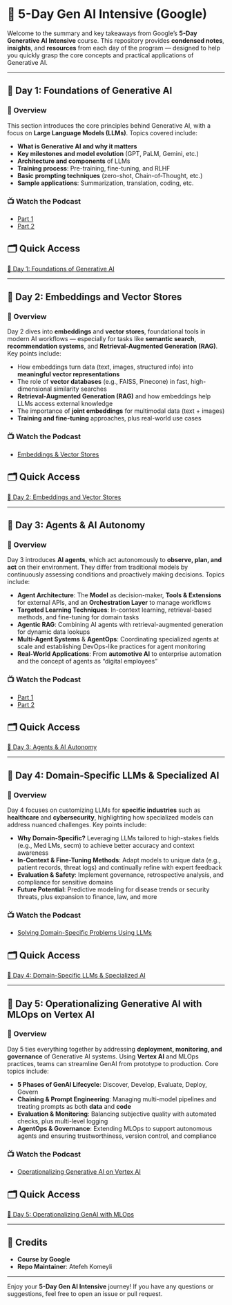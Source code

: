 # 🧠 5-Day Gen AI Intensive (Google)

Welcome to the summary and key takeaways from Google’s **5-Day Generative AI Intensive** course. This repository provides **condensed notes**, **insights**, and **resources** from each day of the program — designed to help you quickly grasp the core concepts and practical applications of Generative AI.


---

## 📅 Day 1: Foundations of Generative AI

### 🎯 Overview
This section introduces the core principles behind Generative AI, with a focus on **Large Language Models (LLMs)**. Topics covered include:

- **What is Generative AI and why it matters**  
- **Key milestones and model evolution** (GPT, PaLM, Gemini, etc.)
- **Architecture and components** of LLMs
- **Training process**: Pre-training, fine-tuning, and RLHF
- **Basic prompting techniques** (zero-shot, Chain-of-Thought, etc.)
- **Sample applications**: Summarization, translation, coding, etc.

### 📺 Watch the Podcast
- [Part 1](https://www.youtube.com/watch?v=mQDlCZZsOyo&list=PLqFaTIg4myu8GFXsSEicf6q_ExhfOr5ck)  
- [Part 2](https://www.youtube.com/watch?v=F_hJ2Ey4BNc&list=PLqFaTIg4myu8GFXsSEicf6q_ExhfOr5ck&index=2)

## 🗂️ Quick Access
[📅 Day 1: Foundations of Generative AI](./day-1.md)

---

## 📅 Day 2: Embeddings and Vector Stores

### 🎯 Overview
Day 2 dives into **embeddings** and **vector stores**, foundational tools in modern AI workflows — especially for tasks like **semantic search**, **recommendation systems**, and **Retrieval-Augmented Generation (RAG)**. Key points include:

- How embeddings turn data (text, images, structured info) into **meaningful vector representations**  
- The role of **vector databases** (e.g., FAISS, Pinecone) in fast, high-dimensional similarity searches  
- **Retrieval-Augmented Generation (RAG)** and how embeddings help LLMs access external knowledge  
- The importance of **joint embeddings** for multimodal data (text + images)  
- **Training and fine-tuning** approaches, plus real-world use cases

### 📺 Watch the Podcast
- [Embeddings & Vector Stores](https://www.youtube.com/watch?v=xCAVsst6WJ8)


## 🗂️ Quick Access
[📅 Day 2: Embeddings and Vector Stores](./day-2.md)

---

## 📅 Day 3: Agents & AI Autonomy

### 🎯 Overview
Day 3 introduces **AI agents**, which act autonomously to **observe, plan, and act** on their environment. They differ from traditional models by continuously assessing conditions and proactively making decisions. Topics include:

- **Agent Architecture**: The **Model** as decision-maker, **Tools & Extensions** for external APIs, and an **Orchestration Layer** to manage workflows  
- **Targeted Learning Techniques**: In-context learning, retrieval-based methods, and fine-tuning for domain tasks  
- **Agentic RAG**: Combining AI agents with retrieval-augmented generation for dynamic data lookups  
- **Multi-Agent Systems** & **AgentOps**: Coordinating specialized agents at scale and establishing DevOps-like practices for agent monitoring  
- **Real-World Applications**: From **automotive AI** to enterprise automation and the concept of agents as “digital employees”

### 📺 Watch the Podcast
- [Part 1](https://www.youtube.com/watch?v=D3Kaqz7VW28&list=PLqFaTIg4myu_yKJpvF8WE2JfaG5kGuvoE&index=4)  
- [Part 2](https://www.youtube.com/watch?v=7rbSwt-7odQ&list=PLqFaTIg4myu_yKJpvF8WE2JfaG5kGuvoE&index=5)



## 🗂️ Quick Access
[📅 Day 3: Agents & AI Autonomy](./day-3.md)

---

## 📅 Day 4: Domain-Specific LLMs & Specialized AI

### 🎯 Overview
Day 4 focuses on customizing LLMs for **specific industries** such as **healthcare** and **cybersecurity**, highlighting how specialized models can address nuanced challenges. Key points include:

- **Why Domain-Specific?** Leveraging LLMs tailored to high-stakes fields (e.g., Med LMs, secm) to achieve better accuracy and context awareness  
- **In-Context & Fine-Tuning Methods**: Adapt models to unique data (e.g., patient records, threat logs) and continually refine with expert feedback  
- **Evaluation & Safety**: Implement governance, retrospective analysis, and compliance for sensitive domains  
- **Future Potential**: Predictive modeling for disease trends or security threats, plus expansion to finance, law, and more

### 📺 Watch the Podcast
- [Solving Domain-Specific Problems Using LLMs](https://www.youtube.com/watch?v=MWqspvVvNzA)



## 🗂️ Quick Access
[📅 Day 4: Domain-Specific LLMs & Specialized AI](./day-4.md)

---

## 📅 Day 5: Operationalizing Generative AI with MLOps on Vertex AI

### 🎯 Overview
Day 5 ties everything together by addressing **deployment, monitoring, and governance** of Generative AI systems. Using **Vertex AI** and MLOps practices, teams can streamline GenAI from prototype to production. Core topics include:

- **5 Phases of GenAI Lifecycle**: Discover, Develop, Evaluate, Deploy, Govern  
- **Chaining & Prompt Engineering**: Managing multi-model pipelines and treating prompts as both **data** and **code**  
- **Evaluation & Monitoring**: Balancing subjective quality with automated checks, plus multi-level logging  
- **AgentOps & Governance**: Extending MLOps to support autonomous agents and ensuring trustworthiness, version control, and compliance

### 📺 Watch the Podcast
- [Operationalizing Generative AI on Vertex AI](https://www.youtube.com/watch?v=Hbk8UXavHrk)



## 🗂️ Quick Access
[📅 Day 5: Operationalizing GenAI with MLOps](./day-5.md)

---

## 🙌 Credits

- **Course by Google**  
- **Repo Maintainer**: Atefeh Komeyli  

---

Enjoy your **5-Day Gen AI Intensive** journey! If you have any questions or suggestions, feel free to open an issue or pull request.